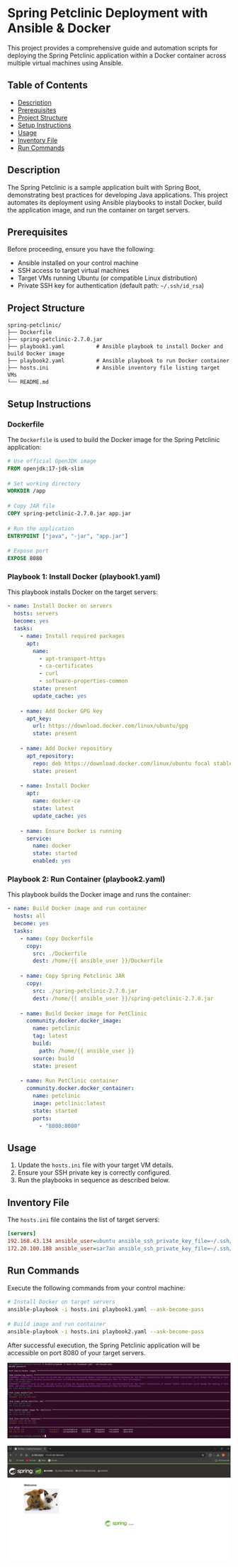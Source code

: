 # Spring Petclinic Deployment with Ansible & Docker

This project provides a comprehensive guide and automation scripts for deploying the Spring Petclinic application within a Docker container across multiple virtual machines using Ansible.

## Table of Contents

- [Description](#description)
- [Prerequisites](#prerequisites)
- [Project Structure](#project-structure)
- [Setup Instructions](#setup-instructions)
- [Usage](#usage)
- [Inventory File](#inventory-file)
- [Run Commands](#run-commands)

## Description

The Spring Petclinic is a sample application built with Spring Boot, demonstrating best practices for developing Java applications. This project automates its deployment using Ansible playbooks to install Docker, build the application image, and run the container on target servers.

## Prerequisites

Before proceeding, ensure you have the following:

- Ansible installed on your control machine
- SSH access to target virtual machines
- Target VMs running Ubuntu (or compatible Linux distribution)
- Private SSH key for authentication (default path: `~/.ssh/id_rsa`)

## Project Structure

```
spring-petclinic/
├── Dockerfile
├── spring-petclinic-2.7.0.jar
├── playbook1.yaml          # Ansible playbook to install Docker and build Docker image
├── playbook2.yaml          # Ansible playbook to run Docker container
├── hosts.ini               # Ansible inventory file listing target VMs
└── README.md
```

## Setup Instructions

### Dockerfile

The `Dockerfile` is used to build the Docker image for the Spring Petclinic application:

```dockerfile
# Use official OpenJDK image
FROM openjdk:17-jdk-slim

# Set working directory
WORKDIR /app

# Copy JAR file
COPY spring-petclinic-2.7.0.jar app.jar

# Run the application
ENTRYPOINT ["java", "-jar", "app.jar"]

# Expose port
EXPOSE 8080
```

### Playbook 1: Install Docker (playbook1.yaml)

This playbook installs Docker on the target servers:

```yaml
- name: Install Docker on servers
  hosts: servers
  become: yes
  tasks:
    - name: Install required packages
      apt:
        name:
          - apt-transport-https
          - ca-certificates
          - curl
          - software-properties-common
        state: present
        update_cache: yes

    - name: Add Docker GPG key
      apt_key:
        url: https://download.docker.com/linux/ubuntu/gpg
        state: present

    - name: Add Docker repository
      apt_repository:
        repo: deb https://download.docker.com/linux/ubuntu focal stable
        state: present

    - name: Install Docker
      apt:
        name: docker-ce
        state: latest
        update_cache: yes

    - name: Ensure Docker is running
      service:
        name: docker
        state: started
        enabled: yes
```

### Playbook 2: Run Container (playbook2.yaml)

This playbook builds the Docker image and runs the container:

```yaml
- name: Build Docker image and run container
  hosts: all
  become: yes
  tasks:
    - name: Copy Dockerfile
      copy:
        src: ./Dockerfile
        dest: /home/{{ ansible_user }}/Dockerfile

    - name: Copy Spring Petclinic JAR
      copy:
        src: ./spring-petclinic-2.7.0.jar
        dest: /home/{{ ansible_user }}/spring-petclinic-2.7.0.jar

    - name: Build Docker image for PetClinic
      community.docker.docker_image:
        name: petclinic
        tag: latest
        build:
          path: /home/{{ ansible_user }}
        source: build
        state: present

    - name: Run PetClinic container
      community.docker.docker_container:
        name: petclinic
        image: petclinic:latest
        state: started
        ports:
          - "8080:8080"
```

## Usage

1. Update the `hosts.ini` file with your target VM details.
2. Ensure your SSH private key is correctly configured.
3. Run the playbooks in sequence as described below.

## Inventory File

The `hosts.ini` file contains the list of target servers:

```ini
[servers]
192.168.43.134 ansible_user=ubuntu ansible_ssh_private_key_file=~/.ssh/id_rsa
172.20.100.188 ansible_user=sar7an ansible_ssh_private_key_file=~/.ssh/id_rsa
```

## Run Commands

Execute the following commands from your control machine:

```bash
# Install Docker on target servers
ansible-playbook -i hosts.ini playbook1.yaml --ask-become-pass

# Build image and run container
ansible-playbook -i hosts.ini playbook2.yaml --ask-become-pass
```

After successful execution, the Spring Petclinic application will be accessible on port 8080 of your target servers.


![alt text](<Screenshot from 2025-08-30 18-59-34-1.png>)


![alt text](image-1.png)